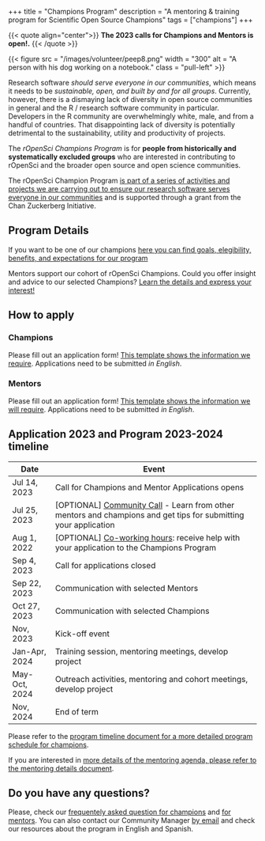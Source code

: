 +++
title = "Champions Program"
description = "A mentoring & training program for Scientific Open Source Champions"
tags = ["champions"]
+++


{{< quote align="center">}}
**The 2023 calls for Champions and Mentors is open!.** 
{{< /quote >}}

{{< figure src = "/images/volunteer/peep8.png" width = "300" alt = "A person with his dog working on a notebook." class = "pull-left" >}}

Research software *should serve everyone in our communities*, which means it needs to be *sustainable, open, and built by and for all groups*. Currently, however, there is a dismaying lack of diversity in open source communities in general and the R / research software community in particular. Developers in the R community are overwhelmingly white, male, and from a handful of countries. That disappointing lack of diversity is potentially detrimental to the sustainability, utility and productivity of projects.

The *rOpenSci Champions Program* is for **people from historically and systematically excluded groups** who are interested in contributing to rOpenSci and the broader open source and open science communities.

The rOpenSci Champion Program [is part of a series of activities and projects we are carrying out to ensure our research software serves everyone in our communities](/blog/2021/12/20/inclusive-leadership-program/) and is supported through a grant from the Chan Zuckerberg Initiative.

## Program Details

If you want to be one of our champions [here you can find goals, elegibility, benefits, and expectations for our program](programdetails_2023)

Mentors support our cohort of rOpenSci Champions. Could you offer insight and advice to our selected Champions? [Learn the details and express your interest!](programdetailsmentors_2023)

## How to apply

### Champions

Please fill out an application form! [This template shows the information we require](/champions/files/champions_template). Applications need to be submitted *in English*.

### Mentors

Please fill out an application form! [This template shows the information we will require](/champions/files/mentors_champions_template). Applications need to be submitted *in English*.

## Application 2023 and Program 2023-2024 timeline

|Date|Event|
|----|-----|
|Jul 14, 2023|Call for Champions and Mentor Applications opens|
|Jul 25, 2023| [OPTIONAL] [Community Call](/commcalls/july2023-championprogram/) - Learn from other mentors and champions and get tips for submitting your application |
|Aug 1, 2022| [OPTIONAL] [Co-working hours](/events/coworking-2023-08/): receive help with your application to the Champions Program |
|Sep 4, 2023|Call for applications closed|
|Sep 22, 2023|Communication with selected Mentors |
|Oct 27, 2023|Communication with selected Champions |
|Nov, 2023   |Kick-off event |
|Jan-Apr, 2024 | Training session, mentoring meetings, develop project |
|May-Oct, 2024 | Outreach activities, mentoring and cohort meetings, develop project|
|Nov, 2024 |End of term|

Please refer to the [program timeline document for a more detailed program schedule for champions](program_timeline).  

If you are interested in [more details of the mentoring agenda, please refer to the mentoring details document](programdetailsmentors_2023/#expectations). 

## Do you have any questions?

Please, check our [frequentely asked question for champions](/champions/programdetails_2023/#frequently-asked-questions) and [for mentors](programdetailsmentors_2023/#frequently-asked-questions).  You can also contact our Community Manager [by email](mailto:yabellini@ropensci.org) and check our resources about the program in English and Spanish.
